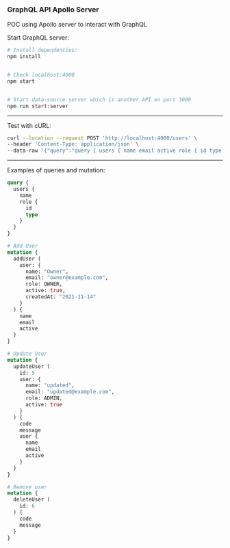 ### GraphQL API Apollo Server

POC using Apollo server to interact with GraphQL

Start GraphQL server:


```bash
# Install dependencies:
npm install


# Check localhost:4000
npm start


# Start data-source server which is another API on port 3000
npm run start:server
```

---

Test with cURL:

```bash
curl --location --request POST 'http://localhost:4000/users' \
--header 'Content-Type: application/json' \
--data-raw '{"query":"query { users { name email active role { id type } } }","variables":{}}'
```


---

Examples of queries and mutation:


```graphql
query {
  users {
    name
    role {
      id
      type
    }
  }
}
```


```graphql
# Add User
mutation {
  addUser (
    user: {
      name: "Owner",
      email: "owner@example.com",
      role: OWNER,
      active: true,
      createdAt: "2021-11-14"
    }
  ) {
    name
    email
    active
  }
}
```

```graphql
# Update User
mutation {
  updateUser (
    id: 5
    user: {
      name: "updated",
      email: "updated@example.com",
      role: ADMIN,
      active: true
    }
  ) {
    code
    message
    user {
      name
      email
      active
    }
  }
}
```

```graphql
# Remove user
mutation {
  deleteUser (
    id: 6
  ) {
    code
    message
  }
}
```
